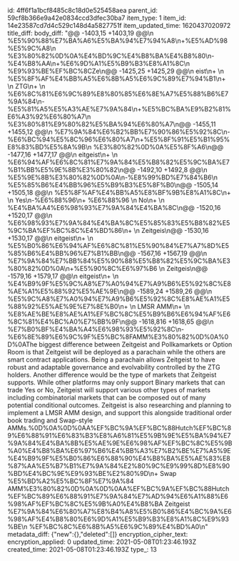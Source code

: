 id: 4ff6f1a1bcf8485c8c18d0e525458aea
parent_id: 59cf8b366e9a42e0834ccd3dfec30ba7
item_type: 1
item_id: 14e23587cd7d4c529c148d4a5827751f
item_updated_time: 1620437020972
title_diff: 
body_diff: "@@ -1403,15 +1403,19 @@\\n %E5%90%88%E7%BA%A6%E5%BA%94%E7%94%A8\\n+%E5%AD%98%E5%9C%A8\\n %E3%80%82%0D%0A%E4%BD%9C%E4%B8%BA%E4%B8%80\\n-%E4%B8%AA\\n+%E6%9D%A1%E5%B9%B3%E8%A1%8C\\n %E9%93%BE%EF%BC%8CZe\\n@@ -1425,25 +1425,29 @@\\n eist\\n+ \\n %E5%8F%AF%E4%BB%A5%E6%8B%A5%E6%9C%89%E7%94%B1\\n+ \\n ZTG\\n+ \\n %E6%8C%81%E6%9C%89%E8%80%85%E6%8E%A7%E5%88%B6%E7%9A%84\\n-%E5%81%A5%E5%A3%AE%E7%9A%84\\n+%E5%BC%BA%E9%B2%81%E6%A3%92%E6%80%A7\\n %E3%80%81%E9%80%82%E5%BA%94%E6%80%A7\\n@@ -1455,11 +1455,12 @@\\n %E7%9A%84%E6%B2%BB%E7%90%86%E5%92%8C\\n-%E6%BC%94%E5%8C%96%E6%80%A7\\n+%E5%8F%91%E5%B1%95%E8%83%BD%E5%8A%9B\\n %E3%80%82%0D%0A%E5%8F%A6\\n@@ -1477,16 +1477,17 @@\\n eitgeist\\n+ \\n %E6%94%AF%E6%8C%81%E7%9A%84%E5%B8%82%E5%9C%BA%E7%B1%BB%E5%9E%8B%E3%80%82\\n@@ -1492,10 +1492,8 @@\\n %E5%9E%8B%E3%80%82%0D%0A\\n-%E8%99%BD%E7%84%B6\\n %E5%85%B6%E4%BB%96%E5%B9%B3%E5%8F%B0\\n@@ -1505,14 +1505,18 @@\\n %E5%8F%AF%E4%BB%A5%E8%BF%9B%E8%A1%8C\\n+ \\n Yes\\n-%E6%88%96\\n+ %E6%88%96 \\n No\\n+ \\n %E4%BA%A4%E6%98%93%E7%9A%84%E4%BA%8C\\n@@ -1520,16 +1520,17 @@\\n %E6%98%93%E7%9A%84%E4%BA%8C%E5%85%83%E5%B8%82%E5%9C%BA%EF%BC%8C%E4%BD%86\\n+ \\n Zeitgeis\\n@@ -1530,16 +1530,17 @@\\n eitgeist\\n+ \\n %E5%B0%86%E6%94%AF%E6%8C%81%E5%90%84%E7%A7%8D%E5%85%B6%E4%BB%96%E7%B1%BB\\n@@ -1567,16 +1567,19 @@\\n %E7%9A%84%E7%BB%84%E5%90%88%E5%B8%82%E5%9C%BA%E3%80%82%0D%0A\\n+%E5%90%8C%E6%97%B6 \\n Zeitgeis\\n@@ -1579,16 +1579,17 @@\\n eitgeist\\n+ \\n %E4%B9%9F%E5%9C%A8%E7%A0%94%E7%A9%B6%E5%92%8C%E8%AE%A1%E5%88%92%E5%AE%9E\\n@@ -1589,24 +1589,26 @@\\n %E5%9C%A8%E7%A0%94%E7%A9%B6%E5%92%8C%E8%AE%A1%E5%88%92%E5%AE%9E%E7%8E%B0\\n+ \\n LMSR AMM\\n+ \\n %E8%AE%BE%E8%AE%A1%EF%BC%8C%E5%B9%B6%E6%94%AF%E6%8C%81%E4%BC%A0%E7%BB%9F\\n@@ -1618,816 +1618,65 @@\\n %E7%B0%BF%E4%BA%A4%E6%98%93%E5%92%8C\\n-%E6%8E%89%E6%9C%9F%E5%BC%8FAMM%E3%80%82%0D%0A%0D%0AThe biggest difference between Zeitgeist and Pollkamarkets or Option Room is that Zeitgeist will be deployed as a parachain while the others are smart contract applications. Being a parachain allows Zeitgeist to have robust and adaptable governance and evolvability controlled by the ZTG holders. Another difference would be the type of markets that Zeitgeist supports. While other platforms may only support Binary markets that can trade Yes or No, Zeitgeist will support various other types of markets including combinatorial markets that can be composed out of many potential conditional outcomes. Zeitgeist is also researching and planning to implement a LMSR AMM design, and support this alongside traditional order book trading and Swap-style AMMs.%0D%0A%0D%0AA%EF%BC%9A%EF%BC%88Hutch%EF%BC%89%E6%88%91%E6%83%B3%E8%A6%81%E5%9B%9E%E5%BA%94%E7%9A%84%E4%BA%8B%E5%AE%9E%E6%98%AF%EF%BC%8C%E5%9B%A0%E4%B8%BA%E6%97%B6%E4%BB%A3%E7%B2%BE%E7%A5%9E%E4%B9%9F%E5%B0%86%E6%88%90%E4%B8%BA%E5%AE%83%E8%87%AA%E5%B7%B1%E7%9A%84%E2%80%9C%E9%99%8D%E8%90%BD%E4%BC%9E%E9%93%BE%E2%80%9D\\n+ Swap %E5%BD%A2%E5%BC%8F%E7%9A%84 AMM%E3%80%82%0D%0A%0D%0AA%EF%BC%9A%EF%BC%88Hutch%EF%BC%89%E6%88%91%E7%9A%84%E7%AD%94%E6%A1%88%E6%98%AF%EF%BC%8C%E5%9B%A0%E4%B8%BA Zeitgeist %E7%9A%84%E6%80%A7%E8%B4%A8%E5%B0%86%E4%BC%9A%E6%98%AF%E4%B8%80%E6%9D%A1%E5%B9%B3%E8%A1%8C%E9%93%BE\\n %EF%BC%8C%E6%8B%A5%E6%9C%89%E4%BD%A0\\n"
metadata_diff: {"new":{},"deleted":[]}
encryption_cipher_text: 
encryption_applied: 0
updated_time: 2021-05-08T01:23:46.193Z
created_time: 2021-05-08T01:23:46.193Z
type_: 13